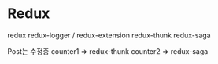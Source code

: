 # Redux

redux 
redux-logger / redux-extension
redux-thunk
redux-saga 

Post는 수정중
counter1 => redux-thunk
counter2 => redux-saga